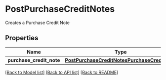 # PostPurchaseCreditNotes

Creates a Purchase Credit Note
## Properties
Name | Type | Description | Notes
------------ | ------------- | ------------- | -------------
**purchase_credit_note** | [**PostPurchaseCreditNotesPurchaseCreditNote**](PostPurchaseCreditNotesPurchaseCreditNote.md) |  | 

[[Back to Model list]](../README.md#documentation-for-models) [[Back to API list]](../README.md#documentation-for-api-endpoints) [[Back to README]](../README.md)


